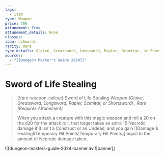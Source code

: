 ```yaml
---
tags:
  - Item
type: Weapon
price: 700
attunement: True
attunement_details: None
classes:
icon: LiSwords
rarity: Rare
type_details: Glaive, Greatsword, Longsword, Rapier, Scimitar, or Shortsword
sources: 
  - "[[Dungeon Master's Guide 2024]]"
---
```

# Sword of Life Stealing
>[!rare-weapon-callout] Sword of Life Stealing
>_Weapon (Glaive, Greatsword, Longsword, Rapier, Scimitar, or Shortsword) , Rare (Requires Attunement)_
>
>When you attack a creature with this magic weapon and roll a 20 on the d20 for the attack roll, that target takes an extra 15 Necrotic damage if it isn't a Construct or an Undead, and you gain [[Damage & Healing#Temporary Hit Points\|Temporary Hit Points]] equal to the amount of Necrotic damage taken.
>


![[dungeon-masters-guide-2024-banner.avif|banner]]